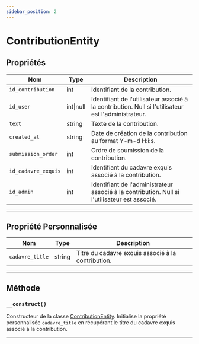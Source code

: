 ```yaml
---
sidebar_position: 2
---
```


# ContributionEntity

## Propriétés

| Nom                  | Type                | Description                                                   |
|----------------------|---------------------|---------------------------------------------------------------|
| `id_contribution`    | int                 | Identifiant de la contribution.                                 |
| `id_user`            | int\|null            | Identifiant de l'utilisateur associé à la contribution. Null si l'utilisateur est l'administrateur. |
| `text`               | string              | Texte de la contribution.                                      |
| `created_at`         | string              | Date de création de la contribution au format Y-m-d H:i:s.      |
| `submission_order`   | int                 | Ordre de soumission de la contribution.                         |
| `id_cadavre_exquis`  | int                 | Identifiant du cadavre exquis associé à la contribution.        |
| `id_admin`           | int                 | Identifiant de l'administrateur associé à la contribution. Null si l'utilisateur est associé. |

---

## Propriété Personnalisée

| Nom                  | Type                | Description                                                   |
|----------------------|---------------------|---------------------------------------------------------------|
| `cadavre_title`      | string              | Titre du cadavre exquis associé à la contribution.             |

---

## Méthode

### `__construct()`
Constructeur de la classe [ContributionEntity](/docs/entities/contributionentity). Initialise la propriété personnalisée `cadavre_title` en récupérant le titre du cadavre exquis associé à la contribution.

---
